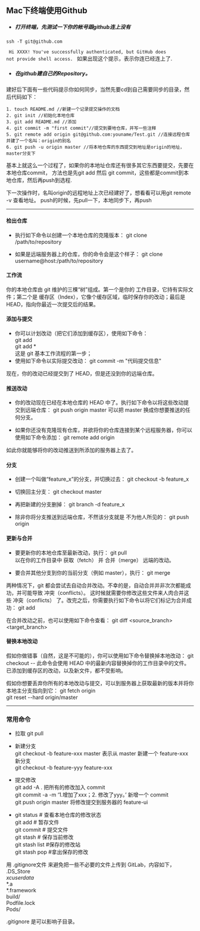 ## Mac下终端使用Github


 - ##### 打开终端，先测试一下你的帐号跟github连上没有

<pre><code>ssh -T git@github.com</code></pre>

<code> Hi XXXX! You've successfully authenticated, but GitHub does not provide shell access. </code> 如果出现这个提示，表示你连已经连上了.

 - ##### 在github建自己的Repository。
 
 建好后下面有一些代码提示你如何同步，当然先要cd到自己需要同步的目录，然后代码如下：
 
 
 <pre><code>1. touch README.md //新建一个记录提交操作的文档  
2. git init //初始化本地仓库  
3. git add README.md //添加  
4. git commit -m "first commit"//提交到要地仓库，并写一些注释  
5. git remote add origin git@github.com:youname/Test.git //连接远程仓库并建了一个名叫：origin的别名  
6. git push -u origin master //将本地仓库的东西提交到地址是origin的地址，master分支下  </code></pre>

基本上就这么一个过程了，如果你的本地址仓库还有很多其它东西要提交，先要在本地仓库commit， 方法也是先git add 然后 git commit，这些都是commit到本地仓库，然后再push到选程.

下一次操作时，名叫origin的远程地址上次已经建好了，想看看可以用git remote -v 查看地址。
push的时候，先pull一下，本地同步下，再push

------
#### 检出仓库

- 执行如下命令以创建一个本地仓库的克隆版本：
git clone /path/to/repository

- 如果是远端服务器上的仓库，你的命令会是这个样子：
git clone username@host:/path/to/repository

#### 工作流

你的本地仓库由 git 维护的三棵“树”组成。第一个是你的 工作目录，它持有实际文件；第二个是 缓存区（Index），它像个缓存区域，临时保存你的改动；最后是 HEAD，指向你最近一次提交后的结果。

#### 添加与提交

- 你可以计划改动（把它们添加到缓存区），使用如下命令：    
 git add <filename>    
 git add *    
这是 git 基本工作流程的第一步；
- 使用如下命令以实际提交改动：
git commit -m "代码提交信息"

现在，你的改动已经提交到了 HEAD，但是还没到你的远端仓库。

#### 推送改动

- 你的改动现在已经在本地仓库的 HEAD 中了。执行如下命令以将这些改动提交到远端仓库：
git push origin master
可以把 master 换成你想要推送的任何分支。

- 如果你还没有克隆现有仓库，并欲将你的仓库连接到某个远程服务器，你可以使用如下命令添加：
git remote add origin <server>

如此你就能够将你的改动推送到所添加的服务器上去了。

#### 分支

- 创建一个叫做“feature_x”的分支，并切换过去：
git checkout -b feature_x

- 切换回主分支：
git checkout master

- 再把新建的分支删掉：
git branch -d feature_x

- 除非你将分支推送到远端仓库，不然该分支就是 不为他人所见的：
git push origin <branch>

#### 更新与合并

- 要更新你的本地仓库至最新改动，执行：
git pull    
以在你的工作目录中 获取（fetch） 并 合并（merge） 远端的改动。

- 要合并其他分支到你的当前分支（例如 master），执行：
git merge <branch>

两种情况下，git 都会尝试去自动合并改动。不幸的是，自动合并并非次次都能成功，并可能导致 冲突（conflicts）。 这时候就需要你修改这些文件来人肉合并这些 冲突（conflicts） 了。改完之后，你需要执行如下命令以将它们标记为合并成功：
git add <filename>

在合并改动之前，也可以使用如下命令查看：
git diff <source_branch> <target_branch>

#### 替换本地改动

假如你做错事（自然，这是不可能的），你可以使用如下命令替换掉本地改动：
git checkout -- <filename>
此命令会使用 HEAD 中的最新内容替换掉你的工作目录中的文件。已添加到缓存区的改动，以及新文件，都不受影响。

假如你想要丢弃你所有的本地改动与提交，可以到服务器上获取最新的版本并将你本地主分支指向到它：
git fetch origin   
git reset --hard origin/master

-----
### 常用命令
- 拉取 git pull


- 新建分支   
git checkout -b feature-xxx master   表示从 master 新建一个 feature-xxx 新分支   
git checkout -b feature-yyy feature-xxx


- 提交修改    
git add -A .  	把所有的修改加入 commit    
git commit -a -m ‘1.增加了xxx；2. 修改了yyy。’     新增一个 commit     
git push origin master    将修改提交到服务器的 feature-ui


- git status # 查看本地仓库的修改状态     
git add # 暂存文件     
git commit # 提交文件     
git stash # 保存当前修改    
git stash list #保存的修改站     
git stash pop #拿出保存的修改    

用 .gitignore文件 来避免把一些不必要的文件上传到 GitLab，内容如下，   
.DS_Store    
*xcuserdata*    
*.a    
*.framework    
build/    
Podfile.lock    
Pods/    

.gitignore 是可以影响子目录。